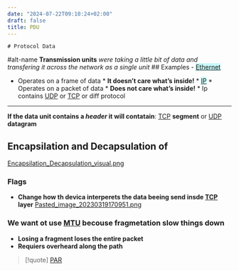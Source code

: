 ```yaml
---
date: "2024-07-22T09:10:24+02:00"
draft: false
title: PDU
---
```


    # Protocol Data 

#alt-name **Transmission units** *were taking a little bit of data and
transfering it across the network as a single unit* ## Examples -
<mark style="background: #ABF7F7A6;">[Ethernet](/Network/Ref_OSI/Ethernet)</mark>
- Operates on a frame of data \* **It doesn’t care what’s inside!** \*
<mark style="background: #ABF7F7A6;">[IP](/Network/Ref_OSI/IP)</mark>
\* Operates on a packet of data \* **Does not care what’s inside!** \*
Ip contains [UDP](/for_later/UDP) or
[TCP](/Network/Ref_OSI/TCP) or diff protocol

------------------------------------------------------------------------

**If the data unit contains a *header* it will contatain**:
[TCP](/Network/Ref_OSI/TCP) **segment** or
[UDP](/for_later/UDP) **datagram**

## Encapsilation and Decapsulation of

[Encapsilation_Decapsulation_visual.png](/Encapsilation_Decapsulation_visual.png)

### Flags

-   **Change how th devica interperets the data beeing send insde
    [TCP](/Network/Ref_OSI/TCP) layer**
    [Pasted_image_20230319170951.png](/Pasted_image_20230319170951.png)

### We want ot use [MTU](/Network/Network_Types/MTU) becouse fragmetation slow things down

-   **Losing a fragment loses the entire packet**
-   **Requiers overheard along the path**

> \[!quote\] [PAR](/for_later/PAR)
